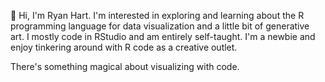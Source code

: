 👋 Hi, I'm Ryan Hart. I'm interested in exploring and learning 
about the R programming language for data visualization and a 
little bit of generative art. I mostly code in RStudio and am 
entirely self-taught. I'm a newbie and enjoy tinkering around 
with R code as a creative outlet. 

There's something magical about visualizing with code.

